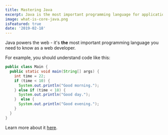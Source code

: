 ```yaml
---
title: Mastering Java
excerpt: Java is the most important programming language for applications. You probably don't know it well enough!
image: what-is-core-java.png
isFeatured: true
date: '2019-02-18'
---
```


Java powers the web - it's **the** most important programming language you need to know as a web developer.

For example, you should understand code like this:

```java
public class Main {
  public static void main(String[] args) {
    int time = 22;
    if (time < 10) {
      System.out.println("Good morning.");
    } else if (time < 18) {
      System.out.println("Good day.");
    }  else {
      System.out.println("Good evening.");
    }
  }
}
```

Learn more about it [here](https://www.w3schools.com/java/default.asp).
